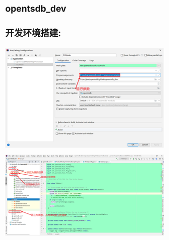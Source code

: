 # opentsdb_dev
# 开发环境搭建:

## ![image-20201221114204204](\README.assets\image-20201221114204204.png)

![image-20201221115306366](\README.assets\image-20201221115306366.png)
